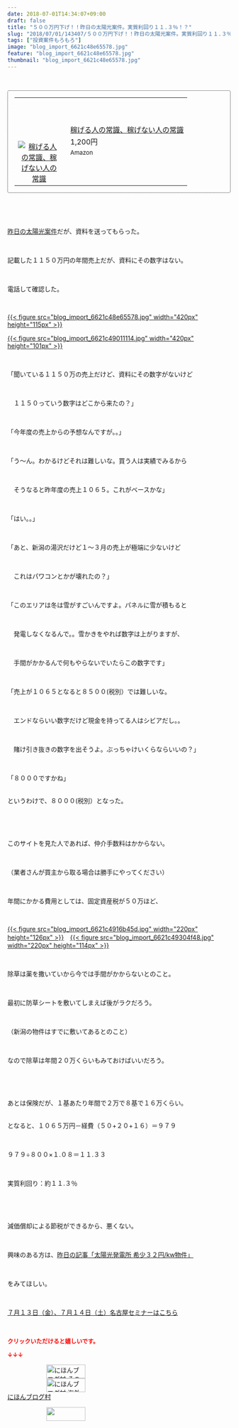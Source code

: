 ```yaml
---
date: 2018-07-01T14:34:07+09:00
draft: false
title: "５００万円下げ！！昨日の太陽光案件。実質利回り１１.３％！？"
slug: "2018/07/01/143407/５００万円下げ！！昨日の太陽光案件。実質利回り１１.３％！？"
tags: ["投資案件もろもろ"]
image: "blog_import_6621c48e65578.jpg"
feature: "blog_import_6621c48e65578.jpg"
thumbnail: "blog_import_6621c48e65578.jpg"
---
```

<p> </p><div contenteditable="false" style="padding: 15px; border-radius: 4px; border: 1px dotted currentColor; border-image: none;"><table border="0" cellpadding="0" cellspacing="0" style="margin: 0px; table-layout: fixed;" width="100%">	<tbody width="100%">		<tr>			<td aligin="center" style="vertical-align: middle;" width="95"><span style="text-align: center; display: block;"><a href="affiliate.do?affiliateId=37558058" alt0="BlogAffiliate" target="_blank" rel="nofollow"><img alt="稼げる人の常識、稼げない人の常識" border="0" data-img="affiliate" src="data:image/svg+xml;charset=utf-8,%3Csvg%20xmlns%3D%22http%3A%2F%2Fwww.w3.org%2F2000%2Fsvg%22%20title%3D%22Placeholder%20for%20Images%22%20role%3D%22presentation%22%20viewBox%3D%220%200%201%201%22%20%2F%3E" style="margin: 0px; vertical-align: middle; max-width: 95px;" data-src="https://images-fe.ssl-images-amazon.com/images/I/51Ft8zEBpkL._SL160_.jpg"/><noscript><img alt="稼げる人の常識、稼げない人の常識" border="0" data-img="affiliate" src="https://images-fe.ssl-images-amazon.com/images/I/51Ft8zEBpkL._SL160_.jpg" style="margin: 0px; vertical-align: middle; max-width: 95px;"></noscript></a></span></td>			<td style="line-height: 1.5; padding-left: 15px; vertical-align: middle;"><a href="affiliate.do?affiliateId=37558058" alt0="BlogAffiliate" target="_blank" rel="nofollow">稼げる人の常識、稼げない人の常識</a>			<div style="padding: 3px 0px;">1,200円</div>			<div style="font-size: 0.83em;">Amazon</div></td>		</tr>	</tbody></table></div><p> </p><p> </p><p><a href="entry-12387471451.html" target="_blank">昨日の太陽光案件</a>だが、資料を送ってもらった。</p><p> </p><p>記載した１１５０万円の年間売上だが、資料にその数字はない。</p><p> </p><p>電話して確認した。</p><p> </p><p><a href="blog_import_6621c48e65578.jpg">{{< figure src="blog_import_6621c48e65578.jpg" width="420px" height="115px" >}}</a></p><p><a href="blog_import_6621c49011114.jpg">{{< figure src="blog_import_6621c49011114.jpg" width="420px" height="101px" >}}</a></p><p> </p><p>「聞いている１１５０万の売上だけど、資料にその数字がないけど</p><p> </p><p>　１１５０っていう数字はどこから来たの？」</p><p> </p><p>「今年度の売上からの予想なんですが。。」</p><p> </p><p>「う～ん。わかるけどそれは難しいな。買う人は実績でみるから</p><p> </p><p>　そうなると昨年度の売上１０６５。これがベースかな」</p><p> </p><p>「はい。。」</p><p> </p><p>「あと、新潟の湯沢だけど１～３月の売上が極端に少ないけど</p><p> </p><p>　これはパワコンとかが壊れたの？」</p><p> </p><p>「このエリアは冬は雪がすごいんですよ。パネルに雪が積もると</p><p> </p><p>　発電しなくなるんで。。雪かきをやれば数字は上がりますが、</p><p> </p><p>　手間がかかるんで何もやらないでいたらこの数字です」</p><p> </p><p>「売上が１０６５となると８５００(税別）では難しいな。</p><p> </p><p>　エンドならいい数字だけど現金を持ってる人はシビアだし。。</p><p> </p><p>　賭け引き抜きの数字を出そうよ。ぶっちゃけいくらならいいの？」</p><p> </p><p>「８０００ですかね」</p><p><br/>というわけで、８０００(税別）となった。</p><p> </p><p> </p><p>このサイトを見た人であれば、仲介手数料はかからない。</p><p> </p><p>（業者さんが買主から取る場合は勝手にやってください）</p><p> </p><p>年間にかかる費用としては、固定資産税が５０万ほど、</p><p> </p><p><a href="blog_import_6621c4916b45d.jpg">{{< figure src="blog_import_6621c4916b45d.jpg" width="220px" height="126px" >}}</a>　<a href="blog_import_6621c49304f48.jpg">{{< figure src="blog_import_6621c49304f48.jpg" width="220px" height="114px" >}}</a></p><p> </p><p>除草は薬を撒いていから今では手間がかからないとのこと。</p><p> </p><p>最初に防草シートを敷いてしまえば後がラクだろう。</p><p> </p><p>（新潟の物件はすでに敷いてあるとのこと）</p><p> </p><p>なので除草は年間２０万くらいもみておけばいいだろう。</p><p> </p><p> </p><p>あとは保険だが、１基あたり年間で２万で８基で１６万くらい。</p><p><br/>となると、１０６５万円－経費（５０+２０+１６）＝９７９</p><p> </p><p>９７９÷８００×１.０８＝１１.３３</p><p> </p><p>実質利回り：約１１.３％</p><p> </p><p> </p><p>減価償却による節税ができるから、悪くない。</p><p> </p><p>興味のある方は、<a href="entry-12387471451.html" target="_blank">昨日の記事「太陽光発電所 希少３２円/kw物件」</a></p><p> </p><p>をみてほしい。</p><p> </p><p><a href="entry-12382733710.html" target="_blank">７月１３日（金）、７月１４日（土）名古屋セミナーはこちら</a></p><p> </p><p><font color="#ff0000" size="2"><strong>クリックいただけると嬉しいです。</strong></font></p><p><font color="#ff0000" size="2"><strong>↓↓↓</strong></font></p><p><a href="ranking.html?p_cid=01260127" id="&amp;blogmura_banner" target="_blank"><img alt="にほんブログ村 その他生活ブログ 不動産投資へ" border="0" height="31" src="data:image/svg+xml;charset=utf-8,%3Csvg%20xmlns%3D%22http%3A%2F%2Fwww.w3.org%2F2000%2Fsvg%22%20title%3D%22Placeholder%20for%20Images%22%20role%3D%22presentation%22%20viewBox%3D%220%200%2088%2031%22%20%2F%3E" width="88" data-src="https://img-proxy.blog-video.jp/images?url=http%3A%2F%2Flife.blogmura.com%2Fhudousantoushi%2Fimg%2Fhudousantoushi88_31.gif" style="aspect-ratio: auto 88 / 31;"/><noscript><img alt="にほんブログ村 その他生活ブログ 不動産投資へ" border="0" height="31" src="https://img-proxy.blog-video.jp/images?url=http%3A%2F%2Flife.blogmura.com%2Fhudousantoushi%2Fimg%2Fhudousantoushi88_31.gif" width="88"></noscript></a><br/><a href="ranking.html?p_cid=01260127" target="_blank"><img alt="にほんブログ村 海外生活ブログ バリ島情報へ" border="0" height="31" src="data:image/svg+xml;charset=utf-8,%3Csvg%20xmlns%3D%22http%3A%2F%2Fwww.w3.org%2F2000%2Fsvg%22%20title%3D%22Placeholder%20for%20Images%22%20role%3D%22presentation%22%20viewBox%3D%220%200%2088%2031%22%20%2F%3E" width="88" data-src="https://img-proxy.blog-video.jp/images?url=http%3A%2F%2Foverseas.blogmura.com%2Fbali%2Fimg%2Fbali88_31.gif" style="aspect-ratio: auto 88 / 31;"/><noscript><img alt="にほんブログ村 海外生活ブログ バリ島情報へ" border="0" height="31" src="https://img-proxy.blog-video.jp/images?url=http%3A%2F%2Foverseas.blogmura.com%2Fbali%2Fimg%2Fbali88_31.gif" width="88"></noscript></a><br/><a href="ranking.html?p_cid=01260127" target="_blank">にほんブログ村</a></p><p><a href="link.php?1804582" title="人気ブログランキングへ"><img border="0" height="31" src="data:image/svg+xml;charset=utf-8,%3Csvg%20xmlns%3D%22http%3A%2F%2Fwww.w3.org%2F2000%2Fsvg%22%20title%3D%22Placeholder%20for%20Images%22%20role%3D%22presentation%22%20viewBox%3D%220%200%2088%2031%22%20%2F%3E" width="88" data-src="https://blog.with2.net/img/banner/banner_22.gif" style="aspect-ratio: auto 88 / 31;"/><noscript><img border="0" height="31" src="https://blog.with2.net/img/banner/banner_22.gif" width="88"></noscript></a></p><p> </p>

